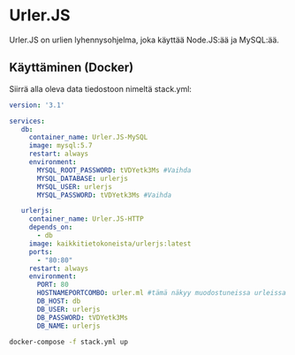 # Urler.JS
 Urler.JS on urlien lyhennysohjelma, joka käyttää Node.JS:ää ja MySQL:ää.

## Käyttäminen (Docker)

Siirrä alla oleva data tiedostoon nimeltä stack.yml:
```yml
version: '3.1'

services:
   db:
     container_name: Urler.JS-MySQL
     image: mysql:5.7
     restart: always
     environment:
       MYSQL_ROOT_PASSWORD: tVDYetk3Ms #Vaihda
       MYSQL_DATABASE: urlerjs
       MYSQL_USER: urlerjs
       MYSQL_PASSWORD: tVDYetk3Ms #Vaihda

   urlerjs:
     container_name: Urler.JS-HTTP
     depends_on:
       - db
     image: kaikkitietokoneista/urlerjs:latest
     ports:
       - "80:80"
     restart: always
     environment:
       PORT: 80
       HOSTNAMEPORTCOMBO: urler.ml #tämä näkyy muodostuneissa urleissa
       DB_HOST: db
       DB_USER: urlerjs
       DB_PASSWORD: tVDYetk3Ms
       DB_NAME: urlerjs
```

```bash
docker-compose -f stack.yml up
```
